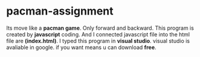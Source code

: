 # pacman-assignment

Its move like a **pacman game**. Only forward and backward.
This program is created by **javascript** coding.
And I connected javascript file into the html file are **(index.html)**.
I typed this program in **visual studio**.
visual studio is avaliable in google. if you want means u can download **free**.

